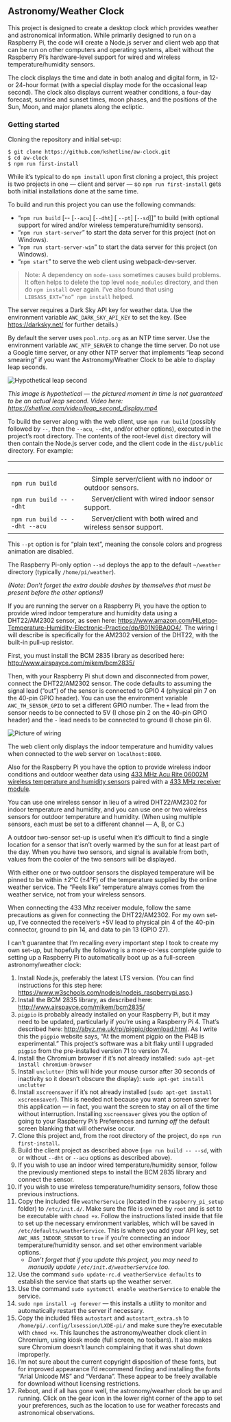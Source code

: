 ## Astronomy/Weather Clock

This project is designed to create a desktop clock which provides weather and astronomical information. While primarily designed to run on a Raspberry Pi, the code will create a Node.js server and client web app that can be run on other computers and operating systems, albeit without the Raspberry Pi’s hardware-level support for wired and wireless temperature/humidity sensors.

The clock displays the time and date in both analog and digital form, in 12- or 24-hour format (with a special display mode for the occasional leap second). The clock also displays current weather conditions, a four-day forecast, sunrise and sunset times, moon phases, and the positions of the Sun, Moon, and major planets along the ecliptic.

### Getting started

Cloning the repository and initial set-up:

```shell script
$ git clone https://github.com/kshetline/aw-clock.git
$ cd aw-clock
$ npm run first-install
```
While it’s typical to do `npm install` upon first cloning a project, this project is two projects in one &mdash; client and server &mdash; so `npm run first-install` gets both initial installations done at the same time.

To build and run this project you can use the following commands:
   - “`npm run build` &#x5B;-- &#x5B;`--acu`&#x5D; &#x5B;`--dht`&#x5D; &#x5B; `--pt`&#x5D; &#x5B;`--sd`&#x5D;&#x5D;” to build (with optional support for wired and/or wireless temperature/humidity sensors).
   - “`npm run start-server`” to start the data server for this project (not on Windows).
   - “`npm run start-server-win`” to start the data server for this project (on Windows).
   - “`npm start`” to serve the web client using webpack-dev-server.

> Note: A dependency on `node-sass` sometimes causes build problems. It often helps to delete the top level `node_modules` directory, and then do `npm install` over again. I’ve also found that using `LIBSASS_EXT=”no” npm install` helped.

The server requires a Dark Sky API key for weather data. Use the environment variable `AWC_DARK_SKY_API_KEY` to set the key. (See https://darksky.net/ for further details.)

By default the server uses `pool.ntp.org` as an NTP time server. Use the environment variable `AWC_NTP_SERVER` to change the time server. Do not use a Google time server, or any other NTP server that implements “leap second smearing” if you want the Astronomy/Weather Clock to be able to display leap seconds.

![Hypothetical leap second](https://shetline.com/misc/moment_of_leap_second.jpg)

_This image is hypothetical — the pictured moment in time is not guaranteed to be an actual leap second. Video here: https://shetline.com/video/leap_second_display.mp4_

To build the server along with the web client, use `npm run build` (possibly followed by `--`, then the `--acu`, `--dht`, and/or other options), executed in the project’s root directory. The contents of the root-level `dist` directory will then contain the Node.js server code, and the client code in the `dist/public` directory. For example:

| &nbsp; | &nbsp; |
| ------------------------------ | -------------------------------------------------------------- |
| `npm run build` | &nbsp;&nbsp;&nbsp;&nbsp;Simple server/client with no indoor or outdoor sensors. |
| `npm run build -- --dht` | &nbsp;&nbsp;&nbsp;&nbsp;Server/client with wired indoor sensor support. |
| `npm run build -- --dht --acu` | &nbsp;&nbsp;&nbsp;&nbsp;Server/client with both wired and wireless sensor support. |

This `--pt` option is for “plain text”, meaning the console colors and progress animation are disabled.

The Raspberry Pi-only option `--sd` deploys the app to the default `~/weather` directory (typically `/home/pi/weather`).

_(Note: Don’t forget the extra double dashes by themselves that must be present before the other options!)_

If you are running the server on a Raspberry Pi, you have the option to provide wired indoor temperature and humidity data using a DHT22/AM2302 sensor, as seen here: https://www.amazon.com/HiLetgo-Temperature-Humidity-Electronic-Practice/dp/B01N9BA0O4/. The wiring I will describe is specifically for the AM2302 version of the DHT22, with the built-in pull-up
resistor.

First, you must install the BCM 2835 library as described here: http://www.airspayce.com/mikem/bcm2835/

Then, with your Raspberry Pi shut down and disconnected from power, connect the DHT22/AM2302 sensor. The code defaults to assuming the signal lead (“out”) of the sensor is connected to GPIO 4 (physical pin 7 on the 40-pin GPIO header). You can use the environment variable `AWC_TH_SENSOR_GPIO` to set a different GPIO number. The `+` lead from the sensor needs to be connected to 5V (I chose pin 2 on the 40-pin GPIO header) and the `-` lead needs to be connected to ground (I chose pin 6).

![Picture of wiring](https://shetline.com/misc/rpi-dht22-wiring.jpg)

The web client only displays the indoor temperature and humidity values when connected to the web server on `localhost:8080`.

Also for the Raspberry Pi you have the option to provide wireless indoor conditions and outdoor weather data using [433 MHz Acu Rite 06002M wireless temperature and humidity sensors](https://www.amazon.com/gp/product/B00T0K8NXC/) paired with a [433 MHz receiver module](https://www.amazon.com/gp/product/B00HEDRHG6/).

You can use one wireless sensor in lieu of a wired DHT22/AM2302 for indoor temperature and humidity, and you can use one or two wireless sensors for outdoor temperature and humidity. (When using multiple sensors, each must be set to a different channel — A, B, or C.)

A outdoor two-sensor set-up is useful when it’s difficult to find a single location for a sensor that isn’t overly warmed by the sun for at least part of the day. When you have two sensors, and signal is available from both, values from the cooler of the two sensors will be displayed.

With either one or two outdoor sensors the displayed temperature will be pinned to be within ±2°C (±4°F) of the temperature supplied by the online weather service. The “Feels like” temperature always comes from the weather service, not from your wireless sensors.

When connecting the 433 Mhz receiver module, follow the same precautions as given for connecting the DHT22/AM2302. For my own set-up, I’ve connected the receiver’s +5V lead to physical pin 4 of the 40-pin connector, ground to pin 14, and data to pin 13 (GPIO 27).

I can’t guarantee that I’m recalling every important step I took to create my own set-up, but hopefully the following is a more-or-less complete guide to setting up a Raspberry Pi to automatically boot up as a full-screen astronomy/weather clock:

1. Install Node.js, preferably the latest LTS version. (You can find instructions for this step here: https://www.w3schools.com/nodejs/nodejs_raspberrypi.asp.)
1. Install the BCM 2835 library, as described here: http://www.airspayce.com/mikem/bcm2835/
1. `pigpio` is probably already installed on your Raspberry Pi, but it may need to be updated, particularly if you’re using a Raspberry Pi 4. That’s described here: http://abyz.me.uk/rpi/pigpio/download.html. As I write this the `pigpio` website says, “At the moment pigpio on the Pi4B is experimental.” This project’s software was a bit flaky until I upgraded `pigpio` from the pre-installed version 71 to version 74.
1. Install the Chromium browser if it’s not already installed:
`sudo apt-get install chromium-browser`
1. Install `unclutter` (this will hide your mouse cursor after 30 seconds of inactivity so it doesn’t obscure the display): `sudo apt-get install unclutter`
1. Install `xscreensaver` if it’s not already installed (`sudo apt-get install xscreensaver`). This is needed not because you want a screen saver for this application &mdash; in fact, you want the screen to stay on all of the time without interruption. Installing `xscreensaver` gives you the option of going to your Raspberry Pi’s Preferences and _turning off_ the default screen blanking that will otherwise occur.
1. Clone this project and, from the root directory of the project, do `npm run first-install`.
1. Build the client project as described above (`npm run build -- --sd`, with or without `--dht` or `--acu` options as described above).
1. If you wish to use an indoor wired temperature/humidity sensor, follow the previously mentioned steps to install the BCM 2835 library and connect the sensor.
1. If you wish to use wireless temperature/humidity sensors, follow those previous instructions.
1. Copy the included file `weatherService` (located in the `raspberry_pi_setup` folder) to `/etc/init.d/`. Make sure the file is owned by `root` and is set to be executable with `chmod +x`. Follow the instructions listed inside that file to set up the necessary environment variables, which will
be saved in `/etc/defaults/weatherService`. This is where you add your API key, set `AWC_HAS_INDOOR_SENSOR` to `true` if you’re
connecting an indoor temperature/humidity sensor. and set other environment variable options.
    * _Don’t forget that if you update this project, you may need to manually update `/etc/init.d/weatherService` too._
1. Use the command `sudo update-rc.d weatherService defaults` to establish the service that starts up the weather server.
1. Use the command `sudo systemctl enable weatherService` to enable the service.
1. `sudo npm install -g forever` — this installs a utility to monitor and automatically restart the server if necessary.
1. Copy the included files `autostart` and `autostart_extra.sh` to `/home/pi/.config/lxsession/LXDE-pi/` and make sure they’re executable with `chmod +x`. This launches the astronomy/weather clock client in Chromium, using kiosk mode (full screen, no toolbars). It also makes sure Chromium doesn’t launch complaining that it was shut down improperly.
1. I’m not sure about the current copyright disposition of these fonts, but for improved appearance I’d recommend finding and installing the fonts “Arial Unicode MS” and “Verdana”. These appear to be freely available for download without licensing restrictions.
1. Reboot, and if all has gone well, the astronomy/weather clock be up and running. Click on the gear icon in the lower right corner of the app to set your preferences, such as the location to use for weather forecasts and astronomical observations.
